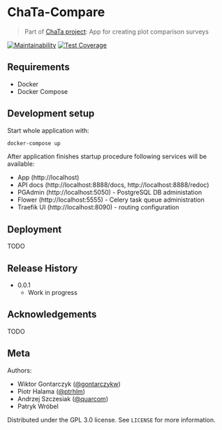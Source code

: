 # ChaTa-Compare
> Part of [ChaTa project][chata-url]: App for creating plot comparison surveys

[![Maintainability][codeclimate-maint-image]][codeclimate-maint-url]
[![Test Coverage][codeclimate-cov-image]][codeclimate-cov-url]

## Requirements

* Docker
* Docker Compose

## Development setup

Start whole application with:
```bash
docker-compose up
```

After application finishes startup procedure following services will be available:
  - App (http://localhost)
  - API docs (http://localhost:8888/docs, http://localhost:8888/redoc)
  - PGAdmin (http://localhost:5050) - PostgreSQL DB administation
  - Flower (http://localhost:5555) - Celery task queue administration
  - Traefik UI (http://localhost:8090) - routing configuration

## Deployment

TODO

## Release History

* 0.0.1
    * Work in progress

## Acknowledgements

TODO

## Meta

Authors:
- Wiktor Gontarczyk ([@gontarczykw](https://github.com/gontarczykw))
- Piotr Halama ([@ptrhlm](https://github.com/ptrhlm))
- Andrzej Szczesiak ([@quarcom](https://github.com/quarcom))
- Patryk Wróbel

Distributed under the GPL 3.0 license. See ``LICENSE`` for more information.

<!-- Markdown link & img dfn's -->
[chata-url]: https://github.com/mini-pw/2019L-ProjektZespolowy
[codeclimate-maint-image]: https://api.codeclimate.com/v1/badges/649680309ba0d6208981/maintainability
[codeclimate-maint-url]: https://codeclimate.com/github/ptrhlm/ChaTa-Compare/maintainability
[codeclimate-cov-image]: https://api.codeclimate.com/v1/badges/649680309ba0d6208981/test_coverage
[codeclimate-cov-url]: https://codeclimate.com/github/ptrhlm/ChaTa-Compare/test_coverage
